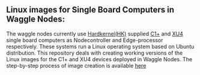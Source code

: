 <!--
waggle_topic=ignore
-->
## Linux images for Single Board Computers in Waggle Nodes: 

The waggle nodes currently use [Hardkernel(HK)](https://www.hardkernel.com/main/shop/good_list.php?lang=en) supplied [C1+](https://www.hardkernel.com/main/products/prdt_info.php?g_code=G143703355573) and [XU4](https://www.hardkernel.com/main/products/prdt_info.php?g_code=G143452239825) single board computers as Nodecontroller and Edge-processor respectively. These systems run a Linux operating system based on Ubuntu distribution. This repository deals with creating working versions of the Linux images for the C1+ and XU4 devices deployed in Waggle Nodes. The step-by-step process of image creation is available [here](https://github.com/waggle-sensor/waggle_image/blob/master/build_image_docs/README.md)
